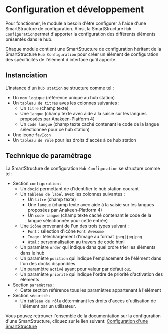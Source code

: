 # Configuration et développement

Pour fonctionner, le module a besoin d'être configurer à l'aide d'une SmartStructure de configuration.
Ainsi, la SmartStructure `Hub Configuration`permet d'apporter la configuration des différents éléments présentés dans le hub.

Chaque module contient une SmartStructure de configuration héritant de la SmartStructure `Hub Configuration` pour créer un élément de configuration des spécificités de l'élément d'interface qu'il apporte.

## Instanciation

L'instance d'un `hub station` se structure comme tel :
* Un `nom logique` (référence unique au hub station)
* Un `tableau de titres` aves les colonnes suivantes :
    * Un `titre` (champ texte)
    * Une `langue` (champ texte avec aide à la saisie sur les langues proposées par Anakeen-Platform 4)
    * Un `code langue` (champ texte caché contenant le code de la langue sélectionnée pour ce hub station)
* Une icone `favIcon`
* Un `tableau de rôle` pour les droits d'accès à ce hub station

## Technique de paramétrage

La SmartStructure de configuration `Hub Configuration` se structure comme tel:
* Section `configuration` :
    * Un `docid` permettant de d'identifier le hub station courant
    * Un `tableau de label` avec les colonnes suivantes :
        * Un `titre` (champ texte)
        * Une `langue` (champ texte avec aide à la saisie sur les langues proposées par Anakeen-Platform 4)
        * Un `code langue` (champ texte caché contenant le code de la langue sélectionnée pour cette entrée)
    * Une `icône` provenant de l'un des trois types suivant :
        * `Font` : sélection d'icône `Font Awesome`
        * `Image` : téléchargement d'image au format `jpeg|jpg|png`
        * `Html` : personnalisation au travers de code html
    * Un paramètre `order` qui indique dans quel ordre trier les éléments dans le hub
    * Un paramètre `position` qui indique l'emplacement de l'élément dans l'un des docks disponibles.
    * Un paramètre `activé` ayant pour valeur par défaut `oui`
    * Un paramètre `priorité` qui indique l'ordre de priorité d'activation des éléments
* Section `paramètres` :
    * Cette section référence tous les paramètres appartenant à l'élément
* Section `sécurité` :
    * Un `tableau de rôle` déterminant les droits d'accès d'utilisation de l'élément par un utilisateur.

Vous pouvez retrouver l'ensemble de la documentation sur la configuration d'une SmartStructure, cliquez sur le lien suivant: [Configuration d'une SmartStructure][docSS] 

[docSS]:#sde-ref:50dbde1d-c202-46bb-9be1-9c6ea3eca1fb